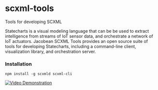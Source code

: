 # scxml-tools
Tools for developing SCXML

Statecharts is a visual modeling language that can be be used to extract intelligence from streams of IoT sensor data, and orchestrate a network of IoT actuators. Jacobean SCXML Tools provides an open source suite of tools for developing Statecharts, including a command-line client, visualization library, and orchestration server.

### Installation

```
npm install -g scxmld scxml-cli
```

[![Video Demonstration](http://img.youtube.com/vi/SVLKaAV15LQ/0.jpg)](https://www.youtube.com/embed/SVLKaAV15LQ)
